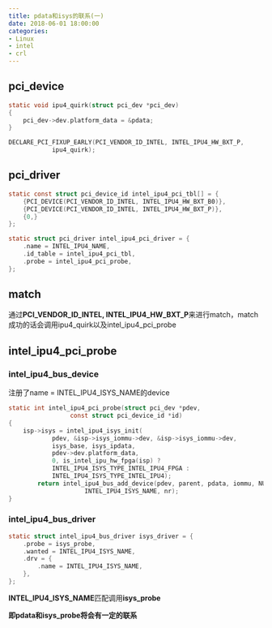 ```yaml
---
title: pdata和isys的联系(一)
date: 2018-06-01 18:00:00
categories:
- Linux
- intel
- crl
---
```

## pci_device
```c
static void ipu4_quirk(struct pci_dev *pci_dev)
{
	pci_dev->dev.platform_data = &pdata;
}

DECLARE_PCI_FIXUP_EARLY(PCI_VENDOR_ID_INTEL, INTEL_IPU4_HW_BXT_P,
			ipu4_quirk);
```
<!--more-->
## pci_driver
```c
static const struct pci_device_id intel_ipu4_pci_tbl[] = {
	{PCI_DEVICE(PCI_VENDOR_ID_INTEL, INTEL_IPU4_HW_BXT_B0)},
	{PCI_DEVICE(PCI_VENDOR_ID_INTEL, INTEL_IPU4_HW_BXT_P)},
	{0,}
};

static struct pci_driver intel_ipu4_pci_driver = {
	.name = INTEL_IPU4_NAME,
	.id_table = intel_ipu4_pci_tbl,
	.probe = intel_ipu4_pci_probe,
};
```

## match
通过**PCI_VENDOR_ID_INTEL, INTEL_IPU4_HW_BXT_P**来进行match，match成功的话会调用ipu4_quirk以及intel_ipu4_pci_probe

## intel_ipu4_pci_probe
### intel_ipu4_bus_device
注册了name = INTEL_IPU4_ISYS_NAME的device
```c
static int intel_ipu4_pci_probe(struct pci_dev *pdev,
			     const struct pci_device_id *id)
{
	isp->isys = intel_ipu4_isys_init(
			pdev, &isp->isys_iommu->dev, &isp->isys_iommu->dev,
			isys_base, isys_ipdata,
			pdev->dev.platform_data,
			0, is_intel_ipu_hw_fpga(isp) ?
			INTEL_IPU4_ISYS_TYPE_INTEL_IPU4_FPGA :
			INTEL_IPU4_ISYS_TYPE_INTEL_IPU4);
		return intel_ipu4_bus_add_device(pdev, parent, pdata, iommu, NULL,
					 INTEL_IPU4_ISYS_NAME, nr);
}
```

### intel_ipu4_bus_driver
```c
static struct intel_ipu4_bus_driver isys_driver = {
	.probe = isys_probe,
	.wanted = INTEL_IPU4_ISYS_NAME,
	.drv = {
		.name = INTEL_IPU4_ISYS_NAME,
	},
};
```

**INTEL_IPU4_ISYS_NAME**匹配调用**isys_probe**

**即pdata和isys_probe将会有一定的联系**
